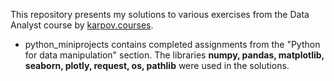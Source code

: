 This repository presents my solutions to various exercises from the Data Analyst course by [karpov.courses](https://karpov.courses/analytics).
* python_miniprojects contains completed assignments from the "Python for data manipulation" section. The libraries **numpy, pandas, matplotlib, seaborn, plotly, request, os, pathlib** were used in the solutions.

